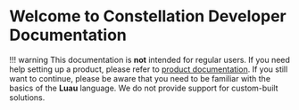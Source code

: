 # Welcome to Constellation Developer Documentation

!!! warning
    This documentation is **not** intended for regular users. If you need help setting up a product, please refer to [product documentation](https://docs.constellationgroup.site). If you still want to continue, please be aware that you need to be familiar with the basics of the **Luau** language. We do not provide support for custom-built solutions.
